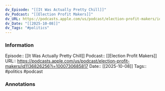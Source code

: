 ```yaml
---
dv_Episode: "[[It Was Actually Pretty Chill]]"
dv_Podcast: "[[Election Profit Makers]]"
dv_URL: https://podcasts.apple.com/us/podcast/election-profit-makers/id1136826256?i=1000730685817
dv_Date: "[[2025-10-08]]"
dv_Tags: "#politics"
---
```

### Information

Episode::  [[It Was Actually Pretty Chill]]
Podcast:: [[Election Profit Makers]]
URL:: https://podcasts.apple.com/us/podcast/election-profit-makers/id1136826256?i=1000730685817
Date:: [[2025-10-08]]
Tags:: #politics 
#podcast


### Annotations

